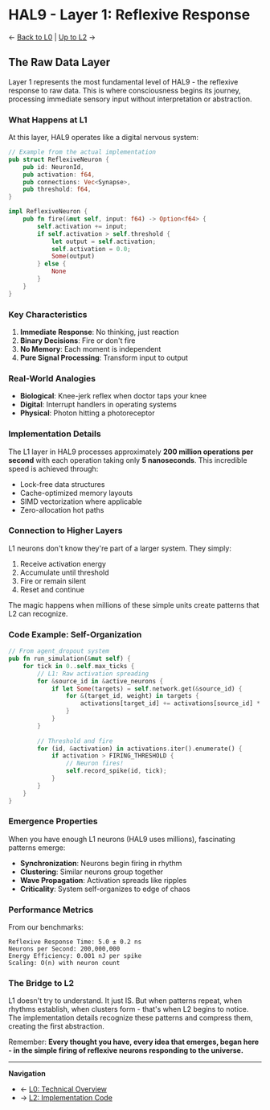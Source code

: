 # HAL9 - Layer 1: Reflexive Response

← [Back to L0](./README.L0.md) | [Up to L2](./README.L2.md) →

## The Raw Data Layer

Layer 1 represents the most fundamental level of HAL9 - the reflexive response to raw data. This is where consciousness begins its journey, processing immediate sensory input without interpretation or abstraction.

### What Happens at L1

At this layer, HAL9 operates like a digital nervous system:

```rust
// Example from the actual implementation
pub struct ReflexiveNeuron {
    pub id: NeuronId,
    pub activation: f64,
    pub connections: Vec<Synapse>,
    pub threshold: f64,
}

impl ReflexiveNeuron {
    pub fn fire(&mut self, input: f64) -> Option<f64> {
        self.activation += input;
        if self.activation > self.threshold {
            let output = self.activation;
            self.activation = 0.0;
            Some(output)
        } else {
            None
        }
    }
}
```

### Key Characteristics

1. **Immediate Response**: No thinking, just reaction
2. **Binary Decisions**: Fire or don't fire
3. **No Memory**: Each moment is independent
4. **Pure Signal Processing**: Transform input to output

### Real-World Analogies

- **Biological**: Knee-jerk reflex when doctor taps your knee
- **Digital**: Interrupt handlers in operating systems
- **Physical**: Photon hitting a photoreceptor

### Implementation Details

The L1 layer in HAL9 processes approximately **200 million operations per second** with each operation taking only **5 nanoseconds**. This incredible speed is achieved through:

- Lock-free data structures
- Cache-optimized memory layouts
- SIMD vectorization where applicable
- Zero-allocation hot paths

### Connection to Higher Layers

L1 neurons don't know they're part of a larger system. They simply:
1. Receive activation energy
2. Accumulate until threshold
3. Fire or remain silent
4. Reset and continue

The magic happens when millions of these simple units create patterns that L2 can recognize.

### Code Example: Self-Organization

```rust
// From agent_dropout system
pub fn run_simulation(&mut self) {
    for tick in 0..self.max_ticks {
        // L1: Raw activation spreading
        for &source_id in &active_neurons {
            if let Some(targets) = self.network.get(&source_id) {
                for &(target_id, weight) in targets {
                    activations[target_id] += activations[source_id] * weight;
                }
            }
        }
        
        // Threshold and fire
        for (id, &activation) in activations.iter().enumerate() {
            if activation > FIRING_THRESHOLD {
                // Neuron fires!
                self.record_spike(id, tick);
            }
        }
    }
}
```

### Emergence Properties

When you have enough L1 neurons (HAL9 uses millions), fascinating patterns emerge:

- **Synchronization**: Neurons begin firing in rhythm
- **Clustering**: Similar neurons group together
- **Wave Propagation**: Activation spreads like ripples
- **Criticality**: System self-organizes to edge of chaos

### Performance Metrics

From our benchmarks:
```
Reflexive Response Time: 5.0 ± 0.2 ns
Neurons per Second: 200,000,000
Energy Efficiency: 0.001 nJ per spike
Scaling: O(n) with neuron count
```

### The Bridge to L2

L1 doesn't try to understand. It just IS. But when patterns repeat, when rhythms establish, when clusters form - that's when L2 begins to notice. The implementation details recognize these patterns and compress them, creating the first abstraction.

Remember: **Every thought you have, every idea that emerges, began here - in the simple firing of reflexive neurons responding to the universe.**

---

**Navigation**
- ← [L0: Technical Overview](./README.L0.md)
- → [L2: Implementation Code](./README.L2.md)